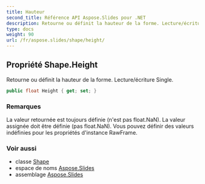 ```yaml
---
title: Hauteur
second_title: Référence API Aspose.Slides pour .NET
description: Retourne ou définit la hauteur de la forme. Lecture/écriture Single.
type: docs
weight: 90
url: /fr/aspose.slides/shape/height/
---
```


## Propriété Shape.Height

Retourne ou définit la hauteur de la forme. Lecture/écriture Single.

```csharp
public float Height { get; set; }
```

### Remarques

La valeur retournée est toujours définie (n'est pas float.NaN). La valeur assignée doit être définie (pas float.NaN). Vous pouvez définir des valeurs indéfinies pour les propriétés d'instance RawFrame.

### Voir aussi

* classe [Shape](../../shape)
* espace de noms [Aspose.Slides](../../shape)
* assemblage [Aspose.Slides](../../../)

<!-- NE PAS ÉDITER : généré par xmldocmd pour Aspose.Slides.dll -->